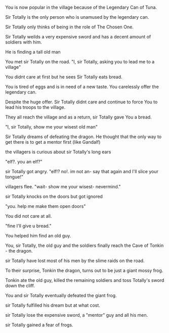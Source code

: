You is now popular in the village because of the Legendary Can of Tuna.

Sir Totally is the only person who is unamused by the legendary can.

Sir Totally only thinks of being in the role of The Chosen One. 

Sir Totally weilds a very expensive sword and has a decent amount of soldiers with him. 

He is finding a tall old man

You met sir Totally on the road. 
"I, sir Totally, asking you to lead me to a village"

You didnt care at first but he sees Sir Totally eats bread. 

You is tired of eggs and is in need of a new taste. 
You carelessly offer the legendary can.

Despite the huge offer. Sir Totally didnt care and continue to force You to lead his troops to the village.

They all reach the village and as a return, sir Totally gave You a bread.

"I, sir Totally, show me your wisest old man"

Sir Totally dreams of defeating the dragon.
He thought that the only way to get there is to get a mentor first (like Gandalf)

the villagers is curious about sir Totally's long ears

"elf?. you an elf?"

sir Totally got angry.
"elf!? no!. im not an- say that again and I'll slice your tongue!"

villagers flee.
"wait- show me your wisest- nevermind."

sir Totally knocks on the doors but got ignored 

"you. help me make them open doors"

You did not care at all.

"fine I'll give u bread."

You helped him find an old guy.

You, sir Totally, the old guy and the soldiers finally reach the Cave of Tonkin - the dragon. 

sir Totally have lost most of his men by the slime raids on the road.

To their surprise, Tonkin the dragon, turns out to be just a giant mossy frog. 

Tonkin ate the old guy, killed the remaining soldiers and toss Totally's sword down the cliff.

You and sir Totally eventually defeated the giant frog.

sir Totally fulfilled his dream but at what cost.

sir Totally lose the expensive sword, a "mentor" guy and all his men. 

sir Totally gained a fear of frogs.


